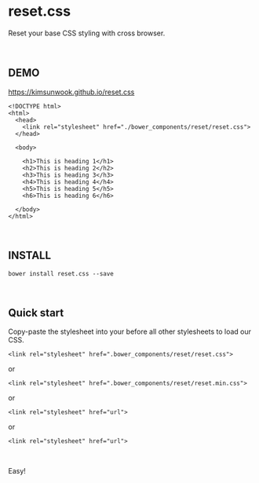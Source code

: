 reset.css
=======

Reset your base CSS styling with cross browser.

<br/>

DEMO
-------

https://kimsunwook.github.io/reset.css

```
<!DOCTYPE html>
<html>
  <head>
    <link rel="stylesheet" href="./bower_components/reset/reset.css">
  </head>

  <body>

    <h1>This is heading 1</h1>
    <h2>This is heading 2</h2>
    <h3>This is heading 3</h3>
    <h4>This is heading 4</h4>
    <h5>This is heading 5</h5>
    <h6>This is heading 6</h6>

  </body>
</html>
```

<br/>

INSTALL
-------

```
bower install reset.css --save
```

<br/>

Quick start
-------
Copy-paste the stylesheet <link> into your <head> before all other stylesheets to load our CSS.

```
<link rel="stylesheet" href=".bower_components/reset/reset.css">
```
or
```
<link rel="stylesheet" href=".bower_components/reset/reset.min.css">
```
or
```
<link rel="stylesheet" href="url">
```
or
```
<link rel="stylesheet" href="url">
```

<br/>

Easy!
